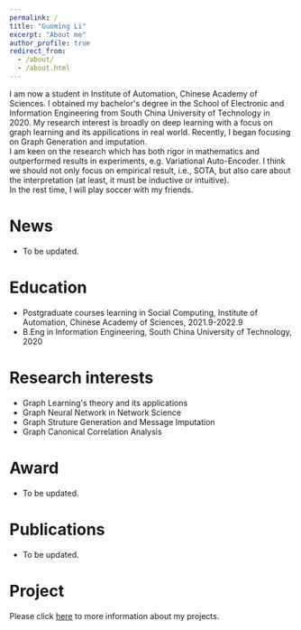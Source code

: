 ```yaml
---
permalink: /
title: "Guoming Li"
excerpt: "About me"
author_profile: true
redirect_from: 
  - /about/
  - /about.html
---
```

I am now a student in Institute of Automation, Chinese Academy of Sciences. I obtained my bachelor's degree in the School of Electronic and Information Engineering from South China University of Technology in 2020. My research interest is broadly on deep learning with a focus on graph learning and its appilications in real world. Recently, I began focusing on Graph Generation and imputation.  
I am keen on the research which has both rigor in mathematics and outperformed results in experiments, e.g. Variational Auto-Encoder. I think we should not only focus on empirical result, i.e., SOTA, but also care about the interpretation (at least, it must be inductive or intuitive).  
In the rest time, I will play soccer with my friends. 


News
======
* To be updated.

Education
======
* Postgraduate courses learning in Social Computing, Institute of Automation, Chinese Academy of Sciences, 2021.9-2022.9
* B.Eng in Information Engineering, South China University of Technology, 2020

Research interests
=====
* Graph Learning's theory and its applications
* Graph Neural Network in Network Science
* Graph Struture Generation and Message Imputation
* Graph Canonical Correlation Analysis

Award
=====
* To be updated.

Publications
=====
* To be updated.

Project
=====
Please click [here](https://vasile-paskardlgm.github.io/project/) to more information about my projects.

